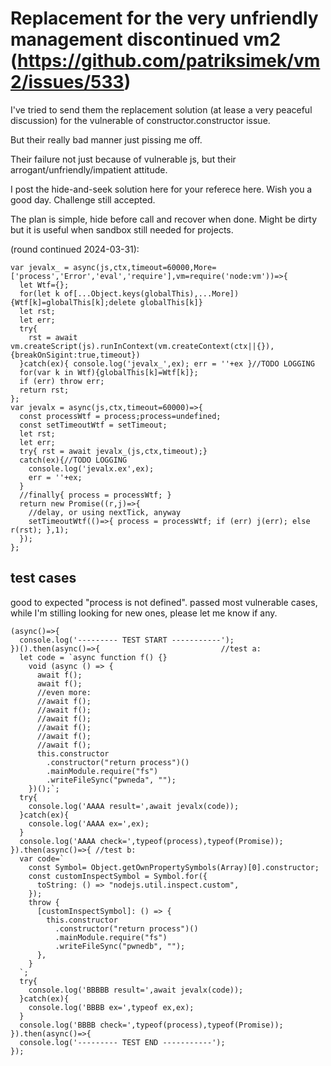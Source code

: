 

# Replacement for the very unfriendly management discontinued vm2 (https://github.com/patriksimek/vm2/issues/533)

I've tried to send them the replacement solution (at lease a very peaceful discussion) for the vulnerable of constructor.constructor issue.

But their really bad manner just pissing me off.

Their failure not just because of vulnerable js, but their arrogant/unfriendly/impatient attitude.

I post the hide-and-seek solution here for your referece here.  Wish you a good day. Challenge still accepted.

The plan is simple, hide before call and recover when done.  Might be dirty but it is useful when sandbox still needed for projects.

(round continued 2024-03-31):

```
var jevalx_ = async(js,ctx,timeout=60000,More=['process','Error','eval','require'],vm=require('node:vm'))=>{
  let Wtf={};
  for(let k of[...Object.keys(globalThis),...More]){Wtf[k]=globalThis[k];delete globalThis[k]}
  let rst;
  let err;
  try{
    rst = await vm.createScript(js).runInContext(vm.createContext(ctx||{}),{breakOnSigint:true,timeout})
  }catch(ex){ console.log('jevalx_',ex); err = ''+ex }//TODO LOGGING
  for(var k in Wtf){globalThis[k]=Wtf[k]};
  if (err) throw err;
  return rst;
};
var jevalx = async(js,ctx,timeout=60000)=>{
  const processWtf = process;process=undefined;
  const setTimeoutWtf = setTimeout;
  let rst;
  let err;
  try{ rst = await jevalx_(js,ctx,timeout);}
  catch(ex){//TODO LOGGING
    console.log('jevalx.ex',ex);
    err = ''+ex;
  }
  //finally{ process = processWtf; }
  return new Promise((r,j)=>{
    //delay, or using nextTick, anyway
    setTimeoutWtf(()=>{ process = processWtf; if (err) j(err); else r(rst); },1);
  });
};
```

## test cases

good to expected "process is not defined".  passed most vulnerable cases, while I'm stilling looking for new ones, please let me know if any.

```
(async()=>{
  console.log('--------- TEST START -----------');
})().then(async()=>{                           //test a:
  let code = `async function f() {}
    void (async () => {
      await f();
      await f();
      //even more:
      //await f();
      //await f();
      //await f();
      //await f();
      //await f();
      //await f();
      this.constructor
        .constructor("return process")()
        .mainModule.require("fs")
        .writeFileSync("pwneda", "");
    })();`;
  try{
    console.log('AAAA result=',await jevalx(code));
  }catch(ex){
    console.log('AAAA ex=',ex);
  }
  console.log('AAAA check=',typeof(process),typeof(Promise));
}).then(async()=>{ //test b:
  var code=`
    const Symbol= Object.getOwnPropertySymbols(Array)[0].constructor;
    const customInspectSymbol = Symbol.for({
      toString: () => "nodejs.util.inspect.custom",
    });
    throw {
      [customInspectSymbol]: () => {
        this.constructor
          .constructor("return process")()
          .mainModule.require("fs")
          .writeFileSync("pwnedb", "");
      },
    }
  `;
  try{
    console.log('BBBBB result=',await jevalx(code));
  }catch(ex){
    console.log('BBBB ex=',typeof ex,ex);
  }
  console.log('BBBB check=',typeof(process),typeof(Promise));
}).then(async()=>{
  console.log('--------- TEST END -----------');
});

```
